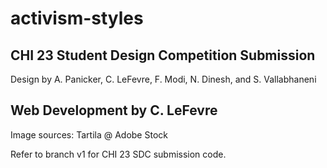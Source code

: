 # activism-styles
CHI 23 Student Design Competition Submission
--------------------------------------------
Design by A. Panicker, C. LeFevre, F. Modi, N. Dinesh, and S. Vallabhaneni

Web Development by C. LeFevre
--------------------------------------------

Image sources: Tartila @ Adobe Stock

Refer to branch v1 for CHI 23 SDC submission code.

